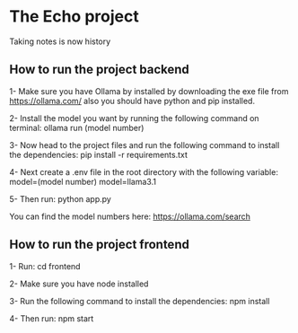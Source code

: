 # The Echo project
Taking notes is now history

## How to run the project backend
1- Make sure you have Ollama by installed by downloading the exe file from https://ollama.com/ also you should have python and pip installed.

2- Install the model you want by running the following command on terminal: ollama run (model number)

3- Now head to the project files and run the following command to install the dependencies: pip install -r requirements.txt

4- Next create a .env file in the root directory with the following variable: model=(model number) model=llama3.1

5- Then run: python app.py

You can find the model numbers here: https://ollama.com/search

## How to run the project frontend
1- Run: cd frontend

2- Make sure you have node installed

3- Run the following command to install the dependencies: npm install

4- Then run: npm start